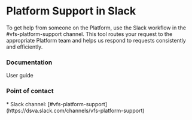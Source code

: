 <h1 >Platform Support in Slack</h1>
To get help from someone on the Platform, use the Slack workflow in the #vfs-platform-support channel. This tool routes your request to the appropriate Platform team and helps us respond to requests consistently and efficiently.

<h3 >Documentation</h3>
<p>User guide </p>
<h3 >Point of contact</h3>
* Slack channel: [#vfs-platform-support](https://dsva.slack.com/channels/vfs-platform-support)

